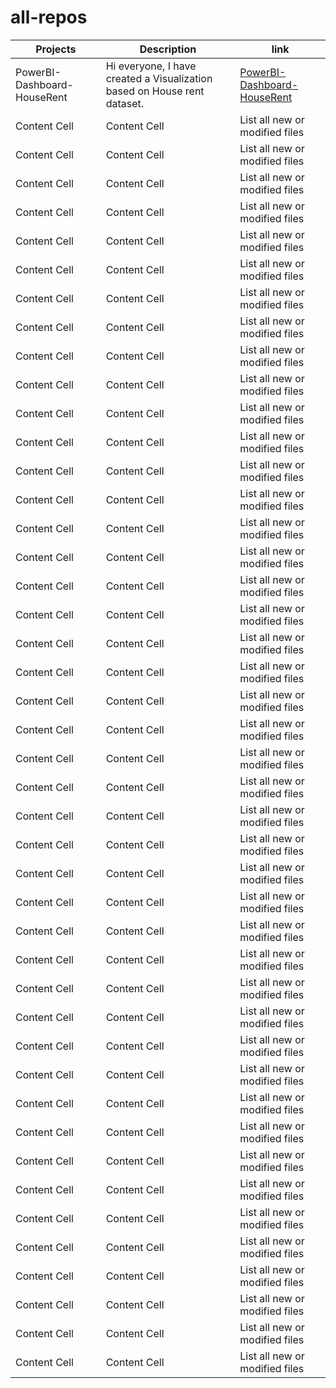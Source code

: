# all-repos

| Projects  | Description | link |
| ------------- | ------------- |------------- |
|PowerBI-Dashboard-HouseRent  | Hi everyone, I have created a Visualization based on House rent dataset.  | [PowerBI-Dashboard-HouseRent](https://github.com/maeshakib/PowerBI-Dashboard-HouseRent) | 
| Content Cell  | Content Cell  |List all new or modified files |
| Content Cell  | Content Cell  |List all new or modified files |
| Content Cell  | Content Cell  |List all new or modified files |
| Content Cell  | Content Cell  |List all new or modified files |
| Content Cell  | Content Cell  |List all new or modified files |
| Content Cell  | Content Cell  |List all new or modified files |
| Content Cell  | Content Cell  |List all new or modified files |
| Content Cell  | Content Cell  |List all new or modified files |
| Content Cell  | Content Cell  |List all new or modified files |
| Content Cell  | Content Cell  |List all new or modified files |
| Content Cell  | Content Cell  |List all new or modified files |
| Content Cell  | Content Cell  |List all new or modified files |
| Content Cell  | Content Cell  |List all new or modified files |
| Content Cell  | Content Cell  |List all new or modified files |
| Content Cell  | Content Cell  |List all new or modified files |
| Content Cell  | Content Cell  |List all new or modified files |
| Content Cell  | Content Cell  |List all new or modified files |
| Content Cell  | Content Cell  |List all new or modified files |
| Content Cell  | Content Cell  |List all new or modified files |
| Content Cell  | Content Cell  |List all new or modified files |
| Content Cell  | Content Cell  |List all new or modified files |
| Content Cell  | Content Cell  |List all new or modified files |
| Content Cell  | Content Cell  |List all new or modified files |
| Content Cell  | Content Cell  |List all new or modified files |
| Content Cell  | Content Cell  |List all new or modified files |
| Content Cell  | Content Cell  |List all new or modified files |
| Content Cell  | Content Cell  |List all new or modified files |
| Content Cell  | Content Cell  |List all new or modified files |
| Content Cell  | Content Cell  |List all new or modified files |
| Content Cell  | Content Cell  |List all new or modified files |
| Content Cell  | Content Cell  |List all new or modified files |
| Content Cell  | Content Cell  |List all new or modified files |
| Content Cell  | Content Cell  |List all new or modified files |
| Content Cell  | Content Cell  |List all new or modified files |
| Content Cell  | Content Cell  |List all new or modified files |
| Content Cell  | Content Cell  |List all new or modified files |
| Content Cell  | Content Cell  |List all new or modified files |
| Content Cell  | Content Cell  |List all new or modified files |
| Content Cell  | Content Cell  |List all new or modified files |
| Content Cell  | Content Cell  |List all new or modified files |
| Content Cell  | Content Cell  |List all new or modified files |
| Content Cell  | Content Cell  |List all new or modified files |
| Content Cell  | Content Cell  |List all new or modified files |
| Content Cell  | Content Cell  |List all new or modified files |
